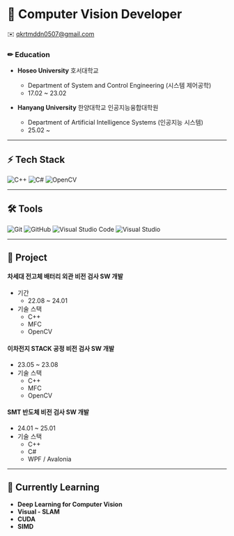 # 🚀 Computer Vision Developer  

✉️ qkrtmddn0507@gmail.com

### ✏ Education
* **Hoseo University** 호서대학교
  * Department of System and Control Engineering (시스템 제어공학)
  * 17.02 ~ 23.02
    
* **Hanyang University** 한양대학교 인공지능융합대학원
  * Department of Artificial Intelligence Systems (인공지능 시스템)
  * 25.02 ~
---

## ⚡ Tech Stack
![C++](https://img.shields.io/badge/-C%2B%2B-00599C?style=flat-square&logo=c%2B%2B&logoColor=white)
![C#](https://img.shields.io/badge/-C%23-239120?style=flat-square&logo=c-sharp&logoColor=white)
![OpenCV](https://img.shields.io/badge/OpenCV-5C3EE8?style=flat-square&logo=opencv&logoColor=white)

---

## 🛠 Tools
![Git](https://img.shields.io/badge/-Git-F05032?style=flat-square&logo=git&logoColor=white)
![GitHub](https://img.shields.io/badge/-GitHub-181717?style=flat-square&logo=github&logoColor=white)
![Visual Studio Code](https://img.shields.io/badge/VS%20Code-007ACC?style=flat-square&logo=visual-studio-code&logoColor=white)
![Visual Studio](https://img.shields.io/badge/Visual%20Studio-5C2D91?style=flat-square&logo=visual-studio&logoColor=white)

---

## 💼 Project

#### 차세대 전고체 배터리 외관 비전 검사 SW 개발
* 기간
  * 22.08 ~ 24.01
* 기술 스택
  * C++
  * MFC
  * OpenCV

#### 이차전지 STACK 공정 비전 검사 SW 개발
* 23.05 ~ 23.08
* 기술 스택
  * C++
  * MFC
  * OpenCV

#### SMT 반도체 비전 검사 SW 개발
* 24.01 ~ 25.01
* 기술 스택
  * C++
  * C#
  * WPF / Avalonia

---

## 📖 Currently Learning  
- **Deep Learning for Computer Vision** 
- **Visual - SLAM**
- **CUDA**
- **SIMD**

